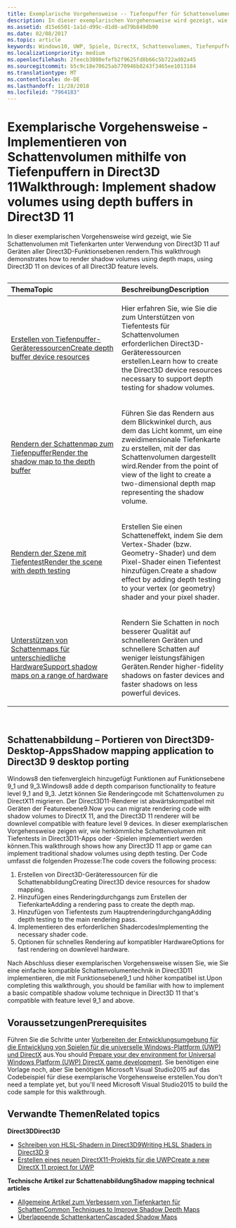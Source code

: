 ```yaml
---
title: Exemplarische Vorgehensweise -- Tiefenpuffer für Schattenvolumen in Direct3D11
description: In dieser exemplarischen Vorgehensweise wird gezeigt, wie Sie Schattenvolumen mit Tiefenkarten unter Verwendung von Direct3D 11 auf Geräten aller Direct3D-Funktionsebenen rendern.
ms.assetid: d15e6501-1a1d-d99c-d1d8-ad79b849db90
ms.date: 02/08/2017
ms.topic: article
keywords: Windows10, UWP, Spiele, DirectX, Schattenvolumen, Tiefenpuffer, DirectX 11
ms.localizationpriority: medium
ms.openlocfilehash: 2feecb3080efefb2f9625fd8b66c5b722ad02a45
ms.sourcegitcommit: b5c9c18e70625ab770946b8243f3465ee1013184
ms.translationtype: MT
ms.contentlocale: de-DE
ms.lasthandoff: 11/28/2018
ms.locfileid: "7964183"
---
```

# <a name="walkthrough-implement-shadow-volumes-using-depth-buffers-in-direct3d-11"></a><span data-ttu-id="e678e-104">Exemplarische Vorgehensweise - Implementieren von Schattenvolumen mithilfe von Tiefenpuffern in Direct3D 11</span><span class="sxs-lookup"><span data-stu-id="e678e-104">Walkthrough: Implement shadow volumes using depth buffers in Direct3D 11</span></span>



<span data-ttu-id="e678e-105">In dieser exemplarischen Vorgehensweise wird gezeigt, wie Sie Schattenvolumen mit Tiefenkarten unter Verwendung von Direct3D 11 auf Geräten aller Direct3D-Funktionsebenen rendern.</span><span class="sxs-lookup"><span data-stu-id="e678e-105">This walkthrough demonstrates how to render shadow volumes using depth maps, using Direct3D 11 on devices of all Direct3D feature levels.</span></span>
## 
<table>
<colgroup>
<col width="50%" />
<col width="50%" />
</colgroup>
<thead>
<tr class="header">
<th align="left"><span data-ttu-id="e678e-106">Thema</span><span class="sxs-lookup"><span data-stu-id="e678e-106">Topic</span></span></th>
<th align="left"><span data-ttu-id="e678e-107">Beschreibung</span><span class="sxs-lookup"><span data-stu-id="e678e-107">Description</span></span></th>
</tr>
</thead>
<tbody>
<tr class="odd">
<td align="left"><p><a href="create-depth-buffer-resource--view--and-sampler-state.md"><span data-ttu-id="e678e-108">Erstellen von Tiefenpuffer-Geräteressourcen</span><span class="sxs-lookup"><span data-stu-id="e678e-108">Create depth buffer device resources</span></span></a></p></td>
<td align="left"><p><span data-ttu-id="e678e-109">Hier erfahren Sie, wie Sie die zum Unterstützen von Tiefentests für Schattenvolumen erforderlichen Direct3D-Geräteressourcen erstellen.</span><span class="sxs-lookup"><span data-stu-id="e678e-109">Learn how to create the Direct3D device resources necessary to support depth testing for shadow volumes.</span></span></p></td>
</tr>
<tr class="even">
<td align="left"><p><a href="render-the-shadow-map-to-the-depth-buffer.md"><span data-ttu-id="e678e-110">Rendern der Schattenmap zum Tiefenpuffer</span><span class="sxs-lookup"><span data-stu-id="e678e-110">Render the shadow map to the depth buffer</span></span></a></p></td>
<td align="left"><p><span data-ttu-id="e678e-111">Führen Sie das Rendern aus dem Blickwinkel durch, aus dem das Licht kommt, um eine zweidimensionale Tiefenkarte zu erstellen, mit der das Schattenvolumen dargestellt wird.</span><span class="sxs-lookup"><span data-stu-id="e678e-111">Render from the point of view of the light to create a two-dimensional depth map representing the shadow volume.</span></span></p></td>
</tr>
<tr class="odd">
<td align="left"><p><a href="render-the-scene-with-depth-testing.md"><span data-ttu-id="e678e-112">Rendern der Szene mit Tiefentest</span><span class="sxs-lookup"><span data-stu-id="e678e-112">Render the scene with depth testing</span></span></a></p></td>
<td align="left"><p><span data-ttu-id="e678e-113">Erstellen Sie einen Schatteneffekt, indem Sie dem Vertex-Shader (bzw. Geometry-Shader) und dem Pixel-Shader einen Tiefentest hinzufügen.</span><span class="sxs-lookup"><span data-stu-id="e678e-113">Create a shadow effect by adding depth testing to your vertex (or geometry) shader and your pixel shader.</span></span></p></td>
</tr>
<tr class="even">
<td align="left"><p><a href="target-a-range-of-hardware.md"><span data-ttu-id="e678e-114">Unterstützen von Schattenmaps für unterschiedliche Hardware</span><span class="sxs-lookup"><span data-stu-id="e678e-114">Support shadow maps on a range of hardware</span></span></a></p></td>
<td align="left"><p><span data-ttu-id="e678e-115">Rendern Sie Schatten in noch besserer Qualität auf schnelleren Geräten und schnellere Schatten auf weniger leistungsfähigen Geräten.</span><span class="sxs-lookup"><span data-stu-id="e678e-115">Render higher-fidelity shadows on faster devices and faster shadows on less powerful devices.</span></span></p></td>
</tr>
</tbody>
</table>

 

## <a name="shadow-mapping-application-to-direct3d-9-desktop-porting"></a><span data-ttu-id="e678e-116">Schattenabbildung – Portieren von Direct3D9-Desktop-Apps</span><span class="sxs-lookup"><span data-stu-id="e678e-116">Shadow mapping application to Direct3D 9 desktop porting</span></span>


<span data-ttu-id="e678e-117">Windows8 den tiefenvergleich hinzugefügt Funktionen auf Funktionsebene 9\_1 und 9\_3.</span><span class="sxs-lookup"><span data-stu-id="e678e-117">Windows8 adde d depth comparison functionality to feature level 9\_1 and 9\_3.</span></span> <span data-ttu-id="e678e-118">Jetzt können Sie Renderingcode mit Schattenvolumen zu DirectX11 migrieren. Der Direct3D11-Renderer ist abwärtskompatibel mit Geräten der Featureebene9.</span><span class="sxs-lookup"><span data-stu-id="e678e-118">Now you can migrate rendering code with shadow volumes to DirectX 11, and the Direct3D 11 renderer will be downlevel compatible with feature level 9 devices.</span></span> <span data-ttu-id="e678e-119">In dieser exemplarischen Vorgehensweise zeigen wir, wie herkömmliche Schattenvolumen mit Tiefentests in Direct3D11-Apps oder -Spielen implementiert werden können.</span><span class="sxs-lookup"><span data-stu-id="e678e-119">This walkthrough shows how any Direct3D 11 app or game can implement traditional shadow volumes using depth testing.</span></span> <span data-ttu-id="e678e-120">Der Code umfasst die folgenden Prozesse:</span><span class="sxs-lookup"><span data-stu-id="e678e-120">The code covers the following process:</span></span>

1.  <span data-ttu-id="e678e-121">Erstellen von Direct3D-Geräteressourcen für die Schattenabbildung</span><span class="sxs-lookup"><span data-stu-id="e678e-121">Creating Direct3D device resources for shadow mapping.</span></span>
2.  <span data-ttu-id="e678e-122">Hinzufügen eines Renderingdurchgangs zum Erstellen der Tiefenkarte</span><span class="sxs-lookup"><span data-stu-id="e678e-122">Adding a rendering pass to create the depth map.</span></span>
3.  <span data-ttu-id="e678e-123">Hinzufügen von Tiefentests zum Hauptrenderingdurchgang</span><span class="sxs-lookup"><span data-stu-id="e678e-123">Adding depth testing to the main rendering pass.</span></span>
4.  <span data-ttu-id="e678e-124">Implementieren des erforderlichen Shadercodes</span><span class="sxs-lookup"><span data-stu-id="e678e-124">Implementing the necessary shader code.</span></span>
5.  <span data-ttu-id="e678e-125">Optionen für schnelles Rendering auf kompatibler Hardware</span><span class="sxs-lookup"><span data-stu-id="e678e-125">Options for fast rendering on downlevel hardware.</span></span>

<span data-ttu-id="e678e-126">Nach Abschluss dieser exemplarischen Vorgehensweise wissen Sie, wie Sie eine einfache kompatible Schattenvolumentechnik in Direct3D11 implementieren, die mit Funktionsebene9\_1 und höher kompatibel ist.</span><span class="sxs-lookup"><span data-stu-id="e678e-126">Upon completing this walkthrough, you should be familiar with how to implement a basic compatible shadow volume technique in Direct3D 11 that's compatible with feature level 9\_1 and above.</span></span>

## <a name="prerequisites"></a><span data-ttu-id="e678e-127">Voraussetzungen</span><span class="sxs-lookup"><span data-stu-id="e678e-127">Prerequisites</span></span>


<span data-ttu-id="e678e-128">Führen Sie die Schritte unter [Vorbereiten der Entwicklungsumgebung für die Entwicklung von Spielen für die universelle Windows-Plattform (UWP) und DirectX](prepare-your-dev-environment-for-windows-store-directx-game-development.md) aus.</span><span class="sxs-lookup"><span data-stu-id="e678e-128">You should [Prepare your dev environment for Universal Windows Platform (UWP) DirectX game development](prepare-your-dev-environment-for-windows-store-directx-game-development.md).</span></span> <span data-ttu-id="e678e-129">Sie benötigen eine Vorlage noch, aber Sie benötigen Microsoft Visual Studio2015 auf das Codebeispiel für diese exemplarische Vorgehensweise erstellen.</span><span class="sxs-lookup"><span data-stu-id="e678e-129">You don't need a template yet, but you'll need Microsoft Visual Studio2015 to build the code sample for this walkthrough.</span></span>

## <a name="related-topics"></a><span data-ttu-id="e678e-130">Verwandte Themen</span><span class="sxs-lookup"><span data-stu-id="e678e-130">Related topics</span></span>


**<span data-ttu-id="e678e-131">Direct3D</span><span class="sxs-lookup"><span data-stu-id="e678e-131">Direct3D</span></span>**

* [<span data-ttu-id="e678e-132">Schreiben von HLSL-Shadern in Direct3D9</span><span class="sxs-lookup"><span data-stu-id="e678e-132">Writing HLSL Shaders in Direct3D 9</span></span>](https://msdn.microsoft.com/library/windows/desktop/bb944006)
* [<span data-ttu-id="e678e-133">Erstellen eines neuen DirectX11-Projekts für die UWP</span><span class="sxs-lookup"><span data-stu-id="e678e-133">Create a new DirectX 11 project for UWP</span></span>](user-interface.md)

**<span data-ttu-id="e678e-134">Technische Artikel zur Schattenabbildung</span><span class="sxs-lookup"><span data-stu-id="e678e-134">Shadow mapping technical articles</span></span>**

* [<span data-ttu-id="e678e-135">Allgemeine Artikel zum Verbessern von Tiefenkarten für Schatten</span><span class="sxs-lookup"><span data-stu-id="e678e-135">Common Techniques to Improve Shadow Depth Maps</span></span>](https://msdn.microsoft.com/library/windows/desktop/ee416324)
* [<span data-ttu-id="e678e-136">Überlappende Schattenkarten</span><span class="sxs-lookup"><span data-stu-id="e678e-136">Cascaded Shadow Maps</span></span>](https://msdn.microsoft.com/library/windows/desktop/ee416307)

 

 




